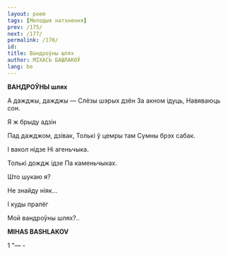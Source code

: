 ```yaml
---
layout: poem
tags: [Мелодыя натхнення]
prev: /175/
next: /177/
permalink: /176/
id: 
title: Вандроўны шлях
author: МІХАСЬ БАШЛАКОЎ
lang: be
---
```



 
**ВАНДРОЎНЫ шлях**

А дажджы, дажджы — Слёзы шэрых дзён За акном ідуць, Навяваюць сон.

Я ж брыду адзін

Пад дажджом, дзівак, Толькі ў цемры там Сумны брэх сабак.

I вакол нідзе Hi агеньчыка.

Толькі дождж ідзе Па каменьчыках.

Што шукаю я?

He знайду ніяк...

I куды пралёг

Мой вандроўны шлях?..

**MIHAS BASHLAKOV**

1  "— -

